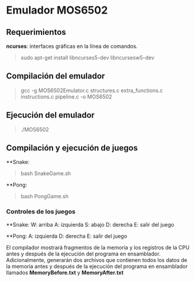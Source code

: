 # Emulador MOS6502

## Requerimientos
**ncurses**: interfaces gráficas en la línea de comandos.
>sudo apt-get install libncurses5-dev libncursesw5-dev

## Compilación del emulador
>gcc -g MOS6502Emulator.c structures.c extra_functions.c instructions.c pipeline.c -o MOS6502

## Ejecución del emulador
>./MOS6502

## Compilación y ejecución de juegos
**Snake:
>bash SnakeGame.sh

**Pong:
>bash PongGame.sh

### Controles de los juegos
**Snake:
W: arriba
A: izquierda
S: abajo
D: derecha
E: salir del juego

**Pong:
A: izquierda
D: derecha
E: salir del juego

El compilador mostrará fragmentos de la memoria y los registros de la CPU antes y después de la ejecución del programa en ensamblador. Adicionalmente, generarán dos archivos que contienen todos los datos de la memoria antes y después de la ejecución del programa en ensamblador llamados **MemoryBefore.txt** y **MemoryAfter.txt**

